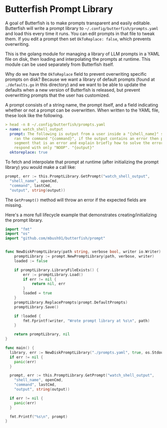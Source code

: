 # Butterfish Prompt Library

A goal of Butterfish is to make prompts transparent and easily editable. Butterfish will write a prompt library to `~/.config/butterfish/prompts.yaml` and load this every time it runs. You can edit prompts in that file to tweak them. If you edit a prompt then set `OkToReplace: false`, which prevents overwriting.

This is the golang module for managing a library of LLM prompts in a YAML file on disk, then loading and interpolating the prompts at runtime. This module can be used separately from Butterfish itself.

Why do we have the `OkToReplace` field to prevent overwriting specific prompts on disk? Because we want a library of default prompts (found at `./defaults.go` in this directory) and we want to be able to update the defaults when a new version of Butterfish is released, but prevent overwritting prompts that the user has customized.

A prompt consists of a string name, the prompt itself, and a field indicating whether or not a prompt can be overwritten. When written to the YAML file, these look like the following.

```yaml
> head -n 8 ~/.config/butterfish/prompts.yaml
- name: watch_shell_output
  prompt: The following is output from a user inside a "{shell_name}" shell, the user
    ran the command "{command}", if the output contains an error then print the specific
    segment that is an error and explain briefly how to solve the error, otherwise
    respond with only "NOOP". "{output}"
  oktoreplace: true
```

To fetch and interpolate that prompt at runtime (after initializing the prompt library) you would make a call like:

```go
prompt, err := this.PromptLibrary.GetPrompt("watch_shell_output",
  "shell_name", openCmd,
  "command", lastCmd,
  "output", string(output))
```

The `GetPrompt()` method will throw an error if the expected fields are missing.

Here's a more full lifecycle example that demonstrates creating/initializing the prompt library.

```go
import "fmt"
import "os"
import "github.com/mbush91/butterfish/prompt"


func NewDiskPromptLibrary(path string, verbose bool, writer io.Writer) (*prompt.DiskPromptLibrary, error) {
	promptLibrary := prompt.NewPromptLibrary(path, verbose, writer)
	loaded := false

	if promptLibrary.LibraryFileExists() {
		err := promptLibrary.Load()
		if err != nil {
			return nil, err
		}
		loaded = true
	}
	promptLibrary.ReplacePrompts(prompt.DefaultPrompts)
	promptLibrary.Save()

	if !loaded {
		fmt.Fprintf(writer, "Wrote prompt library at %s\n", path)
	}

	return promptLibrary, nil
}

func main() {
  library, err := NewDiskPromptLibrary("./prompts.yaml", true, os.Stdout)
  if err != nil {
    panic(err)
  }

  prompt, err := this.PromptLibrary.GetPrompt("watch_shell_output",
    "shell_name", openCmd,
    "command", lastCmd,
    "output", string(output))

  if err != nil {
    panic(err)
  }

  fmt.Printf("%s\n", prompt)
}
```
